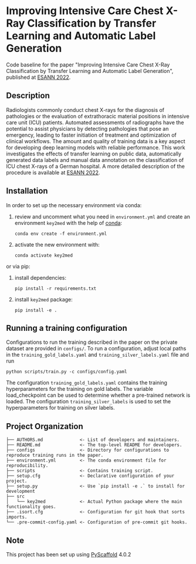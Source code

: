 # Improving Intensive Care Chest X-Ray Classification by Transfer Learning and Automatic Label Generation

Code baseline for the paper "Improving Intensive Care Chest X-Ray Classification by Transfer Learning and Automatic Label Generation", published at [ESANN 2022].

## Description

Radiologists commonly conduct chest X-rays for the diagnosis of pathologies or the evaluation of extrathoracic material positions in intensive care unit (ICU) patients. Automated assessments of radiographs have the potential to assist physicians by detecting pathologies that pose an emergency, leading to faster initiation of treatment and optimization of clinical workflows. The amount and quality of training data is a key aspect for developing deep learning models with reliable performance. This work investigates the effects of transfer learning on public data, automatically generated data labels and manual data annotation on the classification of ICU chest X-rays of a German hospital. A more detailed description of the procedure is available at [ESANN 2022].

## Installation

In order to set up the necessary environment via conda:

1. review and uncomment what you need in `environment.yml` and create an environment `key2med` with the help of [conda]:
   ```
   conda env create -f environment.yml
   ```
2. activate the new environment with:
   ```
   conda activate key2med
   ```

or via pip:

1. install dependencies:
   ```
   pip install -r requirements.txt
   ```
2. install `key2med` package:
   ```
   pip install -e .
   ```

## Running a training configuration

Configurations to run the training described in the paper on the private dataset are provided in `configs/`.
To run a configuration, adjust local paths in the `training_gold_labels.yaml` and `training_silver_labels.yaml` file and run
```
python scripts/train.py -c configs/config.yaml
```
The configuration `training_gold_labels.yaml` contains the training hyperparameters for the training on gold labels. The variable load_checkpoint can be used to determine whether a pre-trained network is loaded.
The configuration `training_silver_labels` is used to set the hyperparameters for training on silver labels.


## Project Organization

```
├── AUTHORS.md              <- List of developers and maintainers.
├── README.md               <- The top-level README for developers.
├── configs                 <- Directory for configurations to reproduce training runs in the paper.
├── environment.yml         <- The conda environment file for reproducibility.
├── scripts                 <- Contains training script.
├── setup.cfg               <- Declarative configuration of your project.
├── setup.py                <- Use `pip install -e .` to install for development
├── src
│   └── key2med             <- Actual Python package where the main functionality goes.
├── .isort.cfg              <- Configuration for git hook that sorts imports.
└── .pre-commit-config.yaml <- Configuration of pre-commit git hooks.
```

<!-- pyscaffold-notes -->

## Note

This project has been set up using [PyScaffold] 4.0.2

[conda]: https://docs.conda.io/
[PyScaffold]: https://pyscaffold.org/
[ESANN 2022]: https://www.esann.org/
